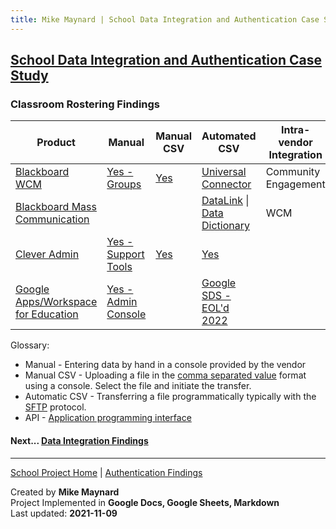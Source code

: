 ```yaml
---
title: Mike Maynard | School Data Integration and Authentication Case Study - Classroom Rostering
---
```

## [School Data Integration and Authentication Case Study](./)

### Classroom Rostering Findings


| Product | Manual | Manual CSV | Automated CSV | Intra-vendor Integration | Other Integrations | API |
| ------- | ------ | ----------- | ------- | ------ | ----------- | ------- |
| [Blackboard WCM](https://www.blackboard.com/engage-your-community/websites-branding/web-community-manager) | [Yes - Groups](https://help.blackboard.com/Web_Community_Manager/Administrator/Users_and_Groups/Groups) | [Yes](https://help.blackboard.com/Web_Community_Manager/Administrator/Users_and_Groups/Groups) | [Universal Connector](https://help.blackboard.com/Web_Community_Manager/Administrator/Data_Integration_And_Automation/Universal_Connector) | Community Engagement |  | |
| [Blackboard Mass Communication](https://www.blackboard.com/engage-your-community/communications/mass-notifications-for-k-12)| | | [DataLink](https://help.blackboard.com/Community_Engagement/Administrator/Data_Imports) &#124;<BR> [Data Dictionary](https://dlmaster.parlant.com/specs/) | WCM | | |
| [Clever Admin](https://support.clever.com/hc/s/articles/360026950471) | [Yes - Support Tools](https://support.clever.com/hc/s/articles/115002764923?language=en_US) | [Yes](https://support.clever.com/hc/s/articles/229253547?language=en_US) | [Yes](https://support.clever.com/hc/s/articles/115002764923?language=en_US) | | [SIS Auto-sync](https://support.clever.com/hc/s/articles/202042973) | [Yes](https://dev.clever.com/) |
| [Google Apps/Workspace for Education](https://edu.google.com/why-google/k-12-solutions/)| [Yes - Admin Console](https://support.google.com/a/answer/9970788?hl=en) | | [Google SDS - EOL'd 2022](https://support.google.com/a/topic/6039552) | | [Clever IDM](https://clever.com/appstore/clever-idm) &#124;<BR> [Google SDS - EOL'd 2022](https://support.google.com/a/topic/6039552) | [Classroom API](https://developers.google.com/classroom/guides/get-started) |

Glossary:

* Manual - Entering data by hand in a console provided by the vendor
* Manual CSV - Uploading a file in the [comma separated value](https://en.wikipedia.org/wiki/Comma-separated_values) format using a console. Select the file and initiate the transfer.
* Automatic CSV - Transferring a file programmatically typically with the [SFTP](https://en.wikipedia.org/wiki/SSH_File_Transfer_Protocol) protocol.
* API - [Application programming interface](https://en.wikipedia.org/wiki/API)


#### Next... [Data Integration Findings](integration_findings.html)



---
[School Project Home](./) | [Authentication Findings](authentication_findings.html)

Created by **Mike Maynard**<BR>
Project Implemented in **Google Docs, Google Sheets, Markdown**<BR>
Last updated:  **2021-11-09**
